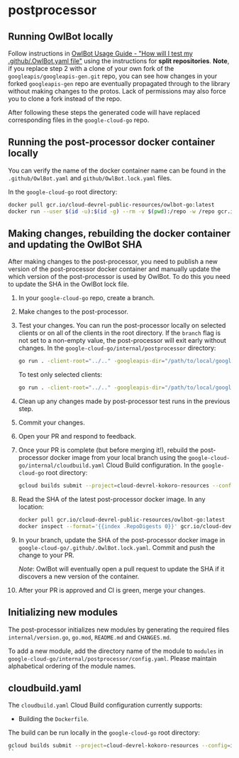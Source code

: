 # postprocessor

## Running OwlBot locally

Follow instructions in [OwlBot Usage Guide - "How will I test my .github/.OwlBot.yaml file"](https://g3doc.corp.google.com/company/teams/cloud-client-libraries/team/automation/docs/owlbot-usage-guide.md?cl=head#how-will-i-test-my-githubowlbotyaml-file) using the instructions for
**split repositories**.
**Note**, if you replace step 2 with a clone of your own fork of the
`googleapis/googleapis-gen.git` repo, you can see how changes in your forked
`googleapis-gen` repo are eventually propagated through to the library without
making changes to the protos. Lack of permissions may also force you to clone a
fork instead of the repo.

After following these steps the generated code will have replaced corresponding
files in the `google-cloud-go` repo.

## Running the post-processor docker container locally

You can verify the name of the docker container name can be found in the
`.github/OwlBot.yaml` and `github/OwlBot.lock.yaml` files.

In the `google-cloud-go` root directory:

```bash
docker pull gcr.io/cloud-devrel-public-resources/owlbot-go:latest
docker run --user $(id -u):$(id -g) --rm -v $(pwd):/repo -w /repo gcr.io/cloud-devrel-public-resources/owlbot-go:latest
```

## Making changes, rebuilding the docker container and updating the OwlBot SHA

After making changes to the post-processor, you need to publish a new version
of the post-processor docker container and manually update the which version of
the post-processor is used by OwlBot. To do this you need to update the SHA in
the OwlBot lock file.

1. In your `google-cloud-go` repo, create a branch.
2. Make changes to the post-processor.
3. Test your changes. You can run the post-processor locally on selected
   clients or on all of the clients in the root directory. If the `branch`
   flag is not set to a non-empty value, the post-processor will exit early
   without changes. In the `google-cloud-go/internal/postprocessor` directory:

   ```bash
   go run . -client-root="../.." -googleapis-dir="/path/to/local/googleapis" -branch="my-branch"
   ```

   To test only selected clients:

   ```bash
   go run . -client-root="../.." -googleapis-dir="/path/to/local/googleapis" -branch="my-branch" -dirs="accessapproval,asset"
   ```
4. Clean up any changes made by post-processor test runs in the previous step.
5. Commit your changes.
6. Open your PR and respond to feedback.
7. Once your PR is complete (but before merging it!), rebuild the post-processor
   docker image from your local branch using the
   `google-cloud-go/internal/cloudbuild.yaml` Cloud Build configuration. In the
   `google-cloud-go` root directory:

   ```bash
   gcloud builds submit --project=cloud-devrel-kokoro-resources --config=internal/cloudbuild.yaml
   ```
8. Read the SHA of the latest post-processor docker image. In any location:

   ```bash
   docker pull gcr.io/cloud-devrel-public-resources/owlbot-go:latest
   docker inspect --format='{{index .RepoDigests 0}}' gcr.io/cloud-devrel-public-resources/owlbot-go:latest
   ```
9. In your branch, update the SHA of the post-processor docker image in
   `google-cloud-go/.github/.OwlBot.lock.yaml`. Commit and push the change to
   your PR.

   *Note*: OwlBot will eventually open a pull request to update the SHA if it
   discovers a new version of the container.
10. After your PR is approved and CI is green, merge your changes.

## Initializing new modules

The post-processor initializes new modules by generating the required files
`internal/version.go`, `go.mod`, `README.md` and `CHANGES.md`.

To add a new module, add the directory name of the module to `modules` in
`google-cloud-go/internal/postprocessor/config.yaml`. Please maintain
alphabetical ordering of the module names.

## cloudbuild.yaml

The `cloudbuild.yaml` Cloud Build configuration currently supports:

* Building the `Dockerfile`.

The build can be run locally in the `google-cloud-go` root directory:

```bash
gcloud builds submit --project=cloud-devrel-kokoro-resources --config=internal/postprocessor/cloudbuild.yaml
``